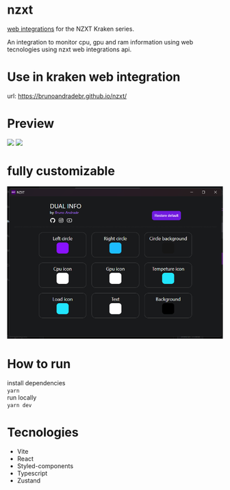 # nzxt

[web integrations](https://developer.nzxt.com/) for the NZXT Kraken series.

An integration to monitor cpu, gpu and ram information using web tecnologies using nzxt web integrations api.

# Use in kraken web integration

url: https://brunoandradebr.github.io/nzxt/

# Preview

<img src="print2.png" width=378 />
<img src="print.gif" />

# fully customizable

<img src="print3.png" width=678 />

# How to run

install dependencies <br/>
`yarn` <br/>
run locally <br/>
`yarn dev`

# Tecnologies

- Vite
- React
- Styled-components
- Typescript
- Zustand
